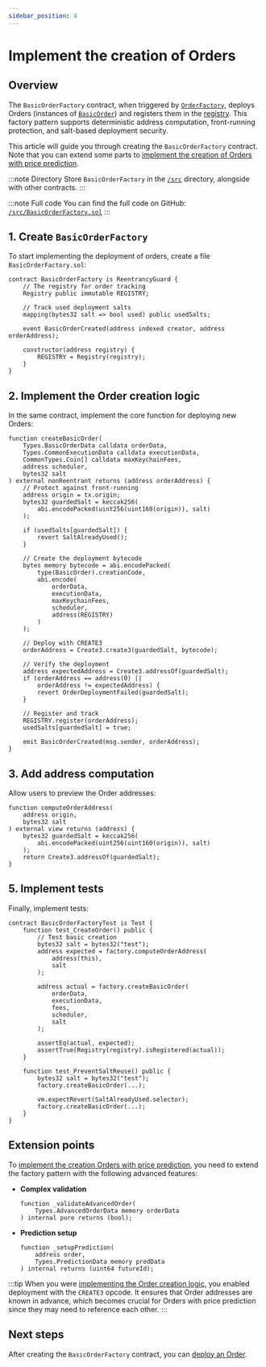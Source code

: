 ```yaml
---
sidebar_position: 4
---
```


# Implement the creation of Orders

## Overview

The `BasicOrderFactory` contract,  when triggered by [`OrderFactory`](../build-the-infrastructure-for-orders/implement-the-creation-of-orders), deploys Orders (instances of [`BasicOrder`](implement-orders)) and registers them in the [registry](../build-the-infrastructure-for-orders/create-helpers-and-utils#3-implement-the-registry). This factory pattern supports deterministic address computation, front-running protection, and salt-based deployment security.

This article will guide you through creating the `BasicOrderFactory` contract. Note that you can extend some parts to [implement the creation of Orders with price prediction](../implement-automated-orders-with-price-prediction/implement-the-creation-of-orders).

:::note Directory
Store `BasicOrderFactory` in the [`/src`](https://github.com/warden-protocol/wardenprotocol/blob/main/solidity/orders/src) directory, alongside with other contracts.
:::

:::note Full code
You can find the full code on GitHub: [`/src/BasicOrderFactory.sol`](https://github.com/warden-protocol/wardenprotocol/blob/main/solidity/orders/src/BasicOrderFactory.sol)
:::

## 1. Create `BasicOrderFactory`

To start implementing the deployment of orders, create a file `BasicOrderFactory.sol`:

```solidity title="/src/BasicOrderFactory.sol"
contract BasicOrderFactory is ReentrancyGuard {
    // The registry for order tracking
    Registry public immutable REGISTRY;
    
    // Track used deployment salts
    mapping(bytes32 salt => bool used) public usedSalts;
    
    event BasicOrderCreated(address indexed creator, address orderAddress);
    
    constructor(address registry) {
        REGISTRY = Registry(registry);
    }
}
```

## 2. Implement the Order creation logic

In the same contract, implement the core function for deploying new Orders:

```solidity title="/src/BasicOrderFactory.sol"
function createBasicOrder(
    Types.BasicOrderData calldata orderData,
    Types.CommonExecutionData calldata executionData,
    CommonTypes.Coin[] calldata maxKeychainFees,
    address scheduler,
    bytes32 salt
) external nonReentrant returns (address orderAddress) {
    // Protect against front-running
    address origin = tx.origin;
    bytes32 guardedSalt = keccak256(
        abi.encodePacked(uint256(uint160(origin)), salt)
    );
    
    if (usedSalts[guardedSalt]) {
        revert SaltAlreadyUsed();
    }

    // Create the deployment bytecode
    bytes memory bytecode = abi.encodePacked(
        type(BasicOrder).creationCode,
        abi.encode(
            orderData, 
            executionData, 
            maxKeychainFees, 
            scheduler, 
            address(REGISTRY)
        )
    );

    // Deploy with CREATE3
    orderAddress = Create3.create3(guardedSalt, bytecode);
    
    // Verify the deployment
    address expectedAddress = Create3.addressOf(guardedSalt);
    if (orderAddress == address(0) || 
        orderAddress != expectedAddress) {
        revert OrderDeploymentFailed(guardedSalt);
    }

    // Register and track
    REGISTRY.register(orderAddress);
    usedSalts[guardedSalt] = true;

    emit BasicOrderCreated(msg.sender, orderAddress);
}
```

## 3. Add address computation

Allow users to preview the Order addresses:

```solidity title="/src/BasicOrderFactory.sol"
function computeOrderAddress(
    address origin, 
    bytes32 salt
) external view returns (address) {
    bytes32 guardedSalt = keccak256(
        abi.encodePacked(uint256(uint160(origin)), salt)
    );
    return Create3.addressOf(guardedSalt);
}
```

## 5. Implement tests

Finally, implement tests:

```solidity
contract BasicOrderFactoryTest is Test {
    function test_CreateOrder() public {
        // Test basic creation
        bytes32 salt = bytes32("test");
        address expected = factory.computeOrderAddress(
            address(this), 
            salt
        );
        
        address actual = factory.createBasicOrder(
            orderData,
            executionData,
            fees,
            scheduler,
            salt
        );
        
        assertEq(actual, expected);
        assertTrue(Registry(registry).isRegistered(actual));
    }

    function test_PreventSaltReuse() public {
        bytes32 salt = bytes32("test");
        factory.createBasicOrder(...);
        
        vm.expectRevert(SaltAlreadyUsed.selector);
        factory.createBasicOrder(...);
    }
}
```

## Extension points

To [implement the creation Orders with price prediction](../implement-automated-orders-with-price-prediction/implement-the-creation-of-orders), you need to extend the factory pattern with the following advanced features:

- **Complex validation**  
  ```solidity
  function _validateAdvancedOrder(
      Types.AdvancedOrderData memory orderData
  ) internal pure returns (bool);
  ```
- **Prediction setup**  
  ```solidity
  function _setupPrediction(
      address order,
      Types.PredictionData memory predData
  ) internal returns (uint64 futureId);
  ```

:::tip
When you were [implementing the Order creation logic](#2-implement-the-order-creation-logic), you enabled deployment with the `CREATE3` opcode. It ensures that Order addresses are known in advance, which becomes crucial for Orders with price prediction since they may need to reference each other.
:::

## Next steps

After creating the `BasicOrderFactory` contract, you can [deploy an Order](deploy-an-order).

